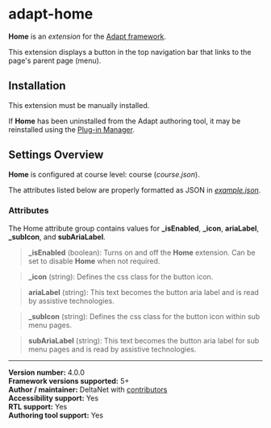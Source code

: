 # adapt-home

**Home** is an *extension* for the [Adapt framework](https://github.com/adaptlearning/adapt_framework).   

This extension displays a button in the top navigation bar that links to the page's parent page (menu).  

## Installation

This extension must be manually installed.  

If **Home** has been uninstalled from the Adapt authoring tool, it may be reinstalled using the [Plug-in Manager](https://github.com/adaptlearning/adapt_authoring/wiki/Plugin-Manager).  

## Settings Overview

**Home** is configured at course level: course (*course.json*).  

The attributes listed below are properly formatted as JSON in [*example.json*](https://github.com/deltanet/adapt-home/blob/master/example.json).

### Attributes

The Home attribute group contains values for **_isEnabled**, **_icon**, **ariaLabel**, **_subIcon**, and **subAriaLabel**.

>**_isEnabled** (boolean):  Turns on and off the **Home** extension. Can be set to disable **Home** when not required.

>**_icon** (string):  Defines the css class for the button icon.  

>**ariaLabel** (string): This text becomes the button aria label and is read by assistive technologies.  

>**_subIcon** (string):  Defines the css class for the button icon within sub menu pages.  

>**subAriaLabel** (string): This text becomes the button aria label for sub menu pages and is read by assistive technologies.  

----------------------------
**Version number:**  4.0.0   
**Framework versions supported:**  5+    
**Author / maintainer:** DeltaNet with [contributors](https://github.com/deltanet/adapt-home/graphs/contributors)     
**Accessibility support:** Yes  
**RTL support:** Yes     
**Authoring tool support:** Yes
